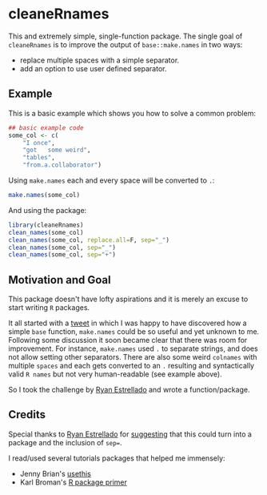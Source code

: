 # cleaneRnames

This and extremely simple, single-function package. The single goal of `cleaneRnames` is to improve the output of `base::make.names` in two ways:

- replace multiple spaces with a simple separator.
- add an option to use user defined separator.

## Example

This is a basic example which shows you how to solve a common problem:

```r
## basic example code
some_col <- c(
    "I once",
    "got   some weird",
    "tables",
    "from.a.collaborator")
```

Using `make.names` each and every space will be converted to `.`:

```r
make.names(some_col)
```

And using the package:

```r
library(cleaneRnames)
clean_names(some_col)
clean_names(some_col, replace.all=F, sep="_")
clean_names(some_col, sep="_")
clean_names(some_col, sep="+")
```


## Motivation and Goal 

This package doesn't have lofty aspirations and it is merely an excuse to start writing `R` packages.

It all started with a [tweet](https://twitter.com/keyboardpipette/status/943110804819382273) in which I was happy to have discovered how a simple `base` function, `make.names` could be so useful and yet unknown to me. Following some discussion it soon became clear that there was room for improvement. For instance, `make.names` used `.` to separate strings, and does not allow setting other separators. There are also some weird `colnames` with multiple `spaces` and each gets converted to an `.` resulting and syntactically valid `R names` but not very human-readable (see example above).

So I took the challenge by [Ryan Estrellado](https://github.com/restrellado) and wrote a function/package.

## Credits

Special thanks to [Ryan Estrellado](https://github.com/restrellado) for [suggesting](https://twitter.com/RyanEs/status/943566380879638528) that this could turn into a package and the inclusion of `sep=`. 

I read/used several tutorials packages that helped me immensely:
- Jenny Brian's [usethis](https://github.com/r-lib/usethis)
- Karl Broman's [R package primer](http://kbroman.org/pkg_primer/) 